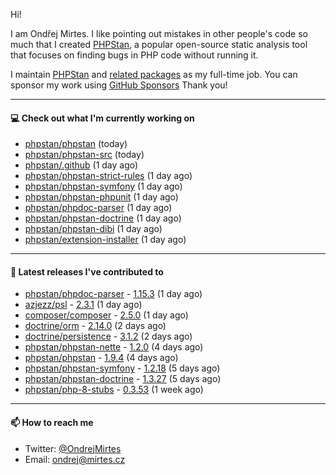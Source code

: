 Hi!

I am Ondřej Mirtes. I like pointing out mistakes in other people's code so much that I created [PHPStan](https://phpstan.org/), a popular open-source static analysis tool that focuses on finding bugs in PHP code without running it.

I maintain [PHPStan](https://github.com/phpstan/phpstan) and [related packages](https://github.com/phpstan/) as my full-time job. You can sponsor my work using [GitHub Sponsors](https://github.com/sponsors/ondrejmirtes) Thank you!

---

#### 💻 Check out what I'm currently working on

- [phpstan/phpstan](https://github.com/phpstan/phpstan) (today)
- [phpstan/phpstan-src](https://github.com/phpstan/phpstan-src) (today)
- [phpstan/.github](https://github.com/phpstan/.github) (1 day ago)
- [phpstan/phpstan-strict-rules](https://github.com/phpstan/phpstan-strict-rules) (1 day ago)
- [phpstan/phpstan-symfony](https://github.com/phpstan/phpstan-symfony) (1 day ago)
- [phpstan/phpstan-phpunit](https://github.com/phpstan/phpstan-phpunit) (1 day ago)
- [phpstan/phpdoc-parser](https://github.com/phpstan/phpdoc-parser) (1 day ago)
- [phpstan/phpstan-doctrine](https://github.com/phpstan/phpstan-doctrine) (1 day ago)
- [phpstan/phpstan-dibi](https://github.com/phpstan/phpstan-dibi) (1 day ago)
- [phpstan/extension-installer](https://github.com/phpstan/extension-installer) (1 day ago)

---

#### 🔭 Latest releases I've contributed to

- [phpstan/phpdoc-parser](https://github.com/phpstan/phpdoc-parser) - [1.15.3](https://github.com/phpstan/phpdoc-parser/releases/tag/1.15.3) (1 day ago)
- [azjezz/psl](https://github.com/azjezz/psl) - [2.3.1](https://github.com/azjezz/psl/releases/tag/2.3.1) (1 day ago)
- [composer/composer](https://github.com/composer/composer) - [2.5.0](https://github.com/composer/composer/releases/tag/2.5.0) (1 day ago)
- [doctrine/orm](https://github.com/doctrine/orm) - [2.14.0](https://github.com/doctrine/orm/releases/tag/2.14.0) (2 days ago)
- [doctrine/persistence](https://github.com/doctrine/persistence) - [3.1.2](https://github.com/doctrine/persistence/releases/tag/3.1.2) (2 days ago)
- [phpstan/phpstan-nette](https://github.com/phpstan/phpstan-nette) - [1.2.0](https://github.com/phpstan/phpstan-nette/releases/tag/1.2.0) (4 days ago)
- [phpstan/phpstan](https://github.com/phpstan/phpstan) - [1.9.4](https://github.com/phpstan/phpstan/releases/tag/1.9.4) (4 days ago)
- [phpstan/phpstan-symfony](https://github.com/phpstan/phpstan-symfony) - [1.2.18](https://github.com/phpstan/phpstan-symfony/releases/tag/1.2.18) (5 days ago)
- [phpstan/phpstan-doctrine](https://github.com/phpstan/phpstan-doctrine) - [1.3.27](https://github.com/phpstan/phpstan-doctrine/releases/tag/1.3.27) (5 days ago)
- [phpstan/php-8-stubs](https://github.com/phpstan/php-8-stubs) - [0.3.53](https://github.com/phpstan/php-8-stubs/releases/tag/0.3.53) (1 week ago)

---

#### 📫 How to reach me

- Twitter: [@OndrejMirtes](https://twitter.com/ondrejmirtes)
- Email: [ondrej@mirtes.cz](mailto:ondrej@mirtes.cz)
